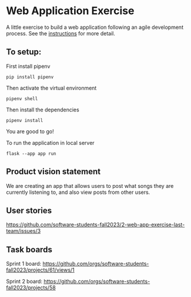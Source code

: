 # Web Application Exercise

A little exercise to build a web application following an agile development process. See the [instructions](instructions.md) for more detail.

## To setup:
First install pipenv

`pip install pipenv`

Then activate the virtual environment

`pipenv shell`

Then install the dependencies

`pipenv install`

You are good to go!

To run the application in local server

`flask --app app run`

## Product vision statement

We are creating an app that allows users to post what songs they are currently listening to, and also view posts from other users.

## User stories

https://github.com/software-students-fall2023/2-web-app-exercise-last-team/issues/3

## Task boards

Sprint 1 board:
https://github.com/orgs/software-students-fall2023/projects/61/views/1

Sprint 2 board:
https://github.com/orgs/software-students-fall2023/projects/58

